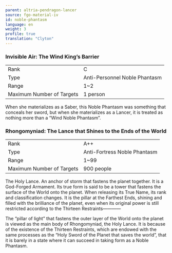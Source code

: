 ```yaml
---
parent: altria-pendragon-lancer
source: fgo-material-iv
id: noble-phantasm
language: en
weight: 3
profile: true
translation: "Clyton"
---
```


### Invisible Air: The Wind King’s Barrier

<table>
  <tr><td>Rank</td><td>C</td></tr>
  <tr><td>Type</td><td>Anti-Personnel Noble Phantasm</td></tr>
  <tr><td>Range</td><td>1~2</td></tr>
  <tr><td>Maximum Number of Targets</td><td>1 person</td></tr>
</table>

When she materializes as a Saber, this Noble Phantasm was something that conceals her sword, but when she materializes as a Lancer, it is treated as nothing more than a “Wind Noble Phantasm”.

### Rhongomyniad: The Lance that Shines to the Ends of the World

<table>
  <tr><td>Rank</td><td>A++</td></tr>
  <tr><td>Type</td><td>Anti-Fortress Noble Phantasm</td></tr>
  <tr><td>Range</td><td>1~99</td></tr>
  <tr><td>Maximum Number of Targets</td><td>900 people</td></tr>
</table>

The Holy Lance. An anchor of storm that fastens the planet together. It is a God-Forged Armament. Its true form is said to be a tower that fastens the surface of the World onto the planet. When releasing its True Name, its rank and classification changes. It is the pillar at the Farthest Ends, shining and filled with the brilliance of the planet, even when its original power is still restricted according to the Thirteen Restraints————

The “pillar of light” that fastens the outer layer of the World onto the planet is viewed as the main body of Rhongomyniad, the Holy Lance. It is because of the existence of the Thirteen Restraints, which are endowed with the same processes as the “Holy Sword of the Planet that saves the world”, that it is barely in a state where it can succeed in taking form as a Noble Phantasm.

